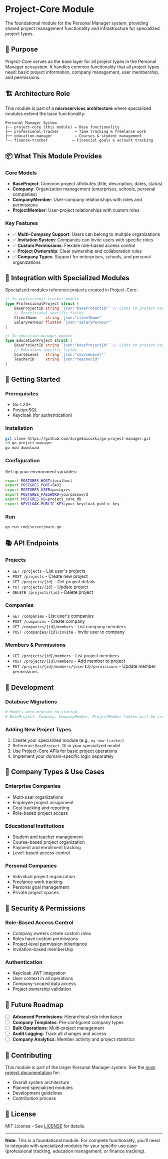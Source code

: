 # Project-Core Module

The foundational module for the Personal Manager system, providing shared project management functionality and infrastructure for specialized project types.

## 🎯 Purpose

Project-Core serves as the base layer for all project types in the Personal Manager ecosystem. It handles common functionality that all project types need: basic project information, company management, user membership, and permissions.

## 🏗️ Architecture Role

This module is part of a **microservices architecture** where specialized modules extend the base functionality:

```
Personal Manager System
├── project-core (this module) ← Base functionality
├── professional-tracker       ← Time tracking & freelance work  
├── education-manager          ← Courses & student management
└── finance-tracker           ← Financial goals & account tracking
```

## 📦 What This Module Provides

### Core Models
- **BaseProject**: Common project attributes (title, description, dates, status)
- **Company**: Organization management (enterprises, schools, personal companies)  
- **CompanyMember**: User-company relationships with roles and permissions
- **ProjectMember**: User-project relationships with custom roles

### Key Features
- ✅ **Multi-Company Support**: Users can belong to multiple organizations
- ✅ **Invitation System**: Companies can invite users with specific roles
- ✅ **Custom Permissions**: Flexible role-based access control
- ✅ **Project Ownership**: Clear ownership and collaboration rules
- ✅ **Company Types**: Support for enterprises, schools, and personal organizations

## 🔗 Integration with Specialized Modules

Specialized modules reference projects created in Project-Core:

```go
// In professional-tracker module
type ProfessionalProject struct {
    BaseProjectID string `json:"baseProjectId"` // Links to project-core
    // Professional-specific fields...
    ClientName    string `json:"clientName"`
    SalaryPerHour float64 `json:"salaryPerHour"`
}

// In education-manager module  
type EducationProject struct {
    BaseProjectID string `json:"baseProjectId"` // Links to project-core
    // Education-specific fields...
    CourseLevel   string `json:"courseLevel"`
    TeacherID     string `json:"teacherId"`
}
```

## 🚀 Getting Started

### Prerequisites
- Go 1.23+
- PostgreSQL
- Keycloak (for authentication)

### Installation
```bash
git clone https://github.com/JorgeSaicoski/go-project-manager.git
cd go-project-manager
go mod download
```

### Configuration
Set up your environment variables:
```bash
export POSTGRES_HOST=localhost
export POSTGRES_PORT=5432
export POSTGRES_USER=postgres
export POSTGRES_PASSWORD=yourpassword
export POSTGRES_DB=project_core_db
export KEYCLOAK_PUBLIC_KEY=your_keycloak_public_key
```

### Run
```bash
go run cmd/server/main.go
```

## 📚 API Endpoints

### Projects
- `GET /projects` - List user's projects
- `POST /projects` - Create new project
- `GET /projects/{id}` - Get project details
- `PUT /projects/{id}` - Update project
- `DELETE /projects/{id}` - Delete project

### Companies
- `GET /companies` - List user's companies
- `POST /companies` - Create company
- `GET /companies/{id}/members` - List company members
- `POST /companies/{id}/invite` - Invite user to company

### Members & Permissions
- `GET /projects/{id}/members` - List project members
- `POST /projects/{id}/members` - Add member to project
- `PUT /projects/{id}/members/{userId}/permissions` - Update member permissions

## 🔧 Development

### Database Migrations
```bash
# Models auto-migrate on startup
# BaseProject, Company, CompanyMember, ProjectMember tables will be created
```

### Adding New Project Types
1. Create your specialized module (e.g., `my-new-tracker`)
2. Reference `BaseProject.ID` in your specialized model
3. Use Project-Core APIs for basic project operations
4. Implement your domain-specific logic separately

## 🏢 Company Types & Use Cases

### Enterprise Companies
- Multi-user organizations
- Employee project assignment
- Cost tracking and reporting
- Role-based project access

### Educational Institutions
- Student and teacher management
- Course-based project organization
- Payment and enrollment tracking
- Level-based access control

### Personal Companies
- Individual project organization
- Freelance work tracking  
- Personal goal management
- Private project spaces

## 🔐 Security & Permissions

### Role-Based Access Control
- Company owners create custom roles
- Roles have custom permissions
- Project-level permission inheritance
- Invitation-based membership

### Authentication
- Keycloak JWT integration
- User context in all operations
- Company-scoped data access
- Project ownership validation

## 🌟 Future Roadmap

- [ ] **Advanced Permissions**: Hierarchical role inheritance
- [ ] **Company Templates**: Pre-configured company types
- [ ] **Bulk Operations**: Multi-project management
- [ ] **Audit Logging**: Track all changes and access
- [ ] **Company Analytics**: Member activity and project statistics

## 🤝 Contributing

This module is part of the larger Personal Manager system. See the [main project documentation](https://github.com/JorgeSaicoski/personal-manager) for:
- Overall system architecture
- Planned specialized modules
- Development guidelines
- Contribution process

## 📄 License

MIT License - See [LICENSE](LICENSE) for details.

---

**Note**: This is a foundational module. For complete functionality, you'll need to integrate with specialized modules for your specific use case (professional tracking, education management, or finance tracking).
